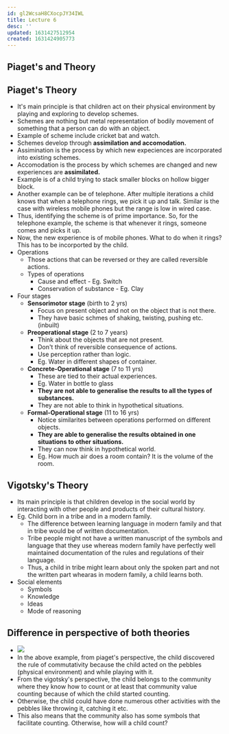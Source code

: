 ```yaml
---
id: gl2WcsaH8CXocpJY34IWL
title: Lecture 6
desc: ''
updated: 1631427512954
created: 1631424905773
---
```

## Piaget's and Theory

## Piaget's Theory

- It's main principle is that children act on their physical environment by playing and exploring to develop schemes.
- Schemes are nothing but metal representation of bodily movement of something that a person can do with an object.
- Example of scheme include cricket bat and watch.
- Schemes develop through **assimilation and accomodation.**
- Assimination is the process by which new expeciences are incorporated into existing schemes.
- Accomodation is the process by which schemes are changed and new experiences are **assimilated.**
- Example is of a child trying to stack smaller blocks on hollow bigger block.
- Another example can be of telephone. After multiple iterations a child knows that when a telephone rings, we pick it up and talk. Similar is the case with wireless mobile phones but the range is low in wired case.
- Thus, identifying the scheme is of prime importance. So, for the telephone example, the scheme is that whenever it rings, someone comes and picks it up.
- Now, the new experience is of mobile phones. What to do when it rings? This has to be incorported by the child.
- Operations
  - Those actions that can be reversed or they are called reversible actions.
  - Types of operations
    - Cause and effect - Eg. Switch
    - Conservation of substance - Eg. Clay
- Four stages
  - **Sensorimotor stage** (birth to 2 yrs) 
    - Focus on present object and not on the object that is not there.
    - They have basic schmes of shaking, twisting, pushing etc. (inbuilt)
  - **Preoperational stage** (2 to 7 years)
    - Think about the objects that are not present.
    - Don't think of reversible consequence of actions.
    - Use perception rather than logic.
    - Eg. Water in different shapes of container.
  - **Concrete-Operational stage** (7 to 11 yrs)
    - These are tied to their actual experiences.
    - Eg. Water in bottle to glass
    - **They are not able to generalise the results to all the types of substances.**
    - They are not able to think in hypothetical situations.
  - **Formal-Operational stage** (11 to 16 yrs)
    - Notice similarites between operations performed on different objects.
    - **They are able to generalise the results obtained in one situations to other situations.**
    - They can now think in hypothetical world.
    - Eg. How much air does a room contain? It is the volume of the room.

## Vigotsky's Theory

- Its main principle is that children develop in the social world by interacting with other people and products of their cultural history.
- Eg. Child born in a tribe and in a modern family.
  - The difference between learning language in modern family and that in tribe would be of written documentation.
  - Tribe people might not have a written manuscript of the symbols and language that they use whereas modern family have perfectly well maintained documentation of the rules and regulations of their language.
  - Thus, a child in tribe might learn about only the spoken part and not the written part whearas in modern family, a child learns both.
- Social elements
  - Symbols
  - Knowledge
  - Ideas
  - Mode of reasoning

## Difference in perspective of both theories

- ![](/assets/images/2021-09-12-11-44-22.png)
- In the above example, from piaget's perspective, the child discovered the rule of commutativity because the child acted on the pebbles (physical environment) and while playing with it.
- From the vigotsky's perspective, the child belongs to the community where they know how to count or at least that community value counting because of which the child started counting.
- Otherwise, the child could have done numerous other activities with the pebbles like throwing it, catching it etc.
- This also means that the community also has some symbols that facilitate counting. Otherwise, how will a child count?

